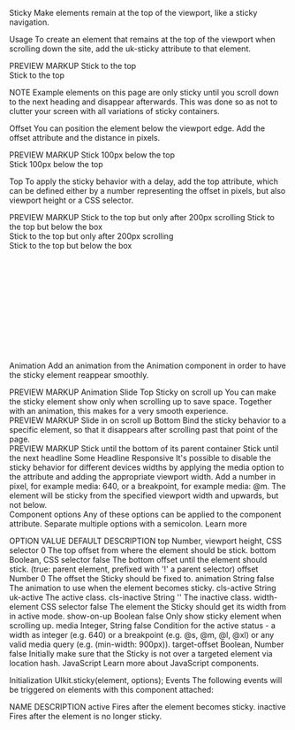 
Sticky
Make elements remain at the top of the viewport, like a sticky navigation.

Usage
To create an element that remains at the top of the viewport when scrolling down the site, add the uk-sticky attribute to that element.

<div uk-sticky></div>
PREVIEW
MARKUP
Stick to the top

<div class="uk-card uk-card-default uk-card-body" style="z-index: 980;" uk-sticky="bottom: #offset">Stick to the top</div>


NOTE Example elements on this page are only sticky until you scroll down to the next heading and disappear afterwards. This was done so as not to clutter your screen with all variations of sticky containers.

Offset
You can position the element below the viewport edge. Add the offset attribute and the distance in pixels.

<div uk-sticky="offset: 100"></div>
PREVIEW
MARKUP
Stick 100px below the top

<div class="uk-card uk-card-default uk-card-body" style="z-index: 980;" uk-sticky="offset: 100; bottom: #top">Stick 100px below the top</div>




Top
To apply the sticky behavior with a delay, add the top attribute, which can be defined either by a number representing the offset in pixels, but also viewport height or a CSS selector.

<!-- Sticks after 100px of scrolling -->
<div uk-sticky="top: 100"></div>

<!-- Sticks after 100vh -->
<div uk-sticky="top: 100vh"></div>

<!-- Sticks to the top of the container -->
<div id="my-id">
    <div uk-sticky="top: #my-id"></div>
</div>
PREVIEW
MARKUP
Stick to the top but only after 200px scrolling
Stick to the top but below the box


<div class="uk-child-width-1-2@s" uk-grid>
    <div>
        <div class="uk-card uk-card-default uk-card-body" style="z-index: 980;" uk-sticky="top: 200; bottom: #animation">Stick to the top but only after 200px scrolling</div>
    </div>
    <div>
        <div id="container-1" class="uk-background-muted uk-height-medium" style="margin-bottom: 200px;">
            <div class="uk-card uk-card-default uk-card-body" style="z-index: 980;" uk-sticky="top: #container-1; bottom: #animation">Stick to the top but below the box</div>
        </div>
    </div>
</div>




Animation
Add an animation from the Animation component in order to have the sticky element reappear smoothly.

<div uk-sticky="animation: uk-animation-slide-top"></div>
PREVIEW
MARKUP
Animation Slide Top
Sticky on scroll up
You can make the sticky element show only when scrolling up to save space. Together with an animation, this makes for a very smooth experience.

<div uk-sticky="show-on-up: true"></div>
PREVIEW
MARKUP
Slide in on scroll up
Bottom
Bind the sticky behavior to a specific element, so that it disappears after scrolling past that point of the page.

<!-- Sticks until the bottom of its parent container -->
<div>
    <div uk-sticky="bottom: true"></div>
</div>

<!-- Sticks until the second container -->
<div uk-sticky="bottom: #my-id"></div>
<div id="my-id"></div>
PREVIEW
MARKUP
Stick until the bottom of its parent container
Stick until the next headline
Some Headline
Responsive
It's possible to disable the sticky behavior for different devices widths by applying the media option to the attribute and adding the appropriate viewport width. Add a number in pixel, for example media: 640, or a breakpoint, for example media: @m. The element will be sticky from the specified viewport width and upwards, but not below.

<div uk-sticky="media: 640"></div>
Component options
Any of these options can be applied to the component attribute. Separate multiple options with a semicolon. Learn more

OPTION	VALUE	DEFAULT	DESCRIPTION
top	Number, viewport height, CSS selector	0	The top offset from where the element should be stick.
bottom	Boolean, CSS selector	false	The bottom offset until the element should stick. (true: parent element, prefixed with '!' a parent selector)
offset	Number	0	The offset the Sticky should be fixed to.
animation	String	false	The animation to use when the element becomes sticky.
cls-active	String	uk-active	The active class.
cls-inactive	String	''	The inactive class.
width-element	CSS selector	false	The element the Sticky should get its width from in active mode.
show-on-up	Boolean	false	Only show sticky element when scrolling up.
media	Integer, String	false	Condition for the active status - a width as integer (e.g. 640) or a breakpoint (e.g. @s, @m, @l, @xl) or any valid media query (e.g. (min-width: 900px)).
target-offset	Boolean, Number	false	Initially make sure that the Sticky is not over a targeted element via location hash.
JavaScript
Learn more about JavaScript components.

Initialization
UIkit.sticky(element, options);
Events
The following events will be triggered on elements with this component attached:

NAME	DESCRIPTION
active	Fires after the element becomes sticky.
inactive	Fires after the element is no longer sticky.
